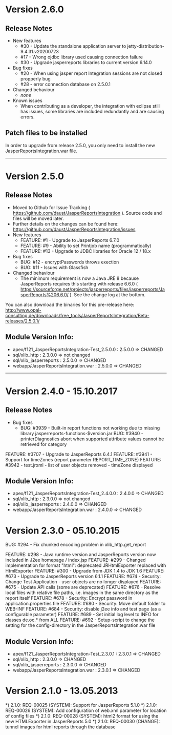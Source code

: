 [//]: # (Infos about this file)
[//]: # (Markdown Syntax: https://guides.github.com/features/mastering-markdown/)

# Version 2.6.0

## Release Notes

* New features
  * #30 - Update the standalone application server to jetty-distribution-9.4.31.v20200723
  * #17 - Wrong ojdbc library used causing connection failure
  * #30 - Upgrade jasperreports libraries to current version 6.14.0
* Bug fixes
  * #20 - When using jasper report Integration sessions are not closed propperly bug
  * #28 - error connection database on 2.5.0.1
* Changed behaviour
  * *none*
* Known issues
  * When contributing as a developer, the integration with eclipse still has issues, some libraries are included redundantly and are causing errors. 

## Patch files to be installed
In order to upgrade from release 2.5.0, you only need to install the new JasperReportsIntegration.war file.

----------------------------------------------------------------------------------
# Version 2.5.0

## Release Notes
* Moved to Github for Issue Tracking ( https://github.com/daust/JasperReportsIntegration ). Source code and files will be moved later. 
* Further details on the changes can be found here: https://github.com/daust/JasperReportsIntegration/issues
* New features
  * FEATURE: #1 - Upgrade to JasperReports 6.7.0
  * FEATURE: #9 - Ability to set Printjob name (programmatically)
  * FEATURE: #13 - Upgrade to JDBC libraries for Oracle 12 / 18.x
* Bug fixes
  * BUG: #12 - encryptPasswords throws exection
  * BUG: #11 - Issues with Glassfish
* Changed behaviour
  * The minimum requirement is now a Java JRE 8 because JasperReports requires this starting with release 6.6.0 ( https://sourceforge.net/projects/jasperreports/files/jasperreports/JasperReports%206.6.0/ ). See the change log at the bottom. 

You can also download the binaries for this pre-release here: http://www.opal-consulting.de/downloads/free_tools/JasperReportsIntegration/Beta-releases/2.5.0.1/

## Module Version Info:
- apex/f121_JasperReportsIntegration-Test_2.5.0.0  	: 2.5.0.0 => CHANGED
- sql/xlib_http    							        : 2.3.0.0 => not changed
- sql/xlib_jasperreports    					    : 2.5.0.0 => CHANGED
- webapp/JasperReportsIntegration.war			   	: 2.5.0.0 => CHANGED

----------------------------------------------------------------------------------
# Version 2.4.0 - 15.10.2017

## Release Notes

* Bug fixes
    * BUG: #3939 - Built-in report functions not working due to missing library jasperreports-functions-$version.jar
BUG: #3940 - printerDiagnostics abort when supported attribute values cannot be retrieved for category

FEATURE: #3707 - Upgrade to JasperReports 6.4.1
FEATURE: #3941 - Support for timeZones (report parameter REPORT_TIME_ZONE)
FEATURE: #3942 - test.jrxml - list of user objects removed - timeZone displayed

Module Version Info:
----------------------------------------------
- apex/f121_JasperReportsIntegration-Test_2.4.0.0  	: 2.4.0.0 => CHANGED
- sql/xlib_http    							        : 2.3.0.0 => not changed
- sql/xlib_jasperreports    					    : 2.4.0.0 => CHANGED
- webapp/JasperReportsIntegration.war			   	: 2.4.0.0 => CHANGED

Version 2.3.0 - 05.10.2015
====================================================================================
BUG: #294 - Fix chunked encoding problem in xlib_http.get_report

FEATURE: #298 - Java runtime version and JasperReports version now included in J2ee homepage / index.jsp
FEATURE: #299 - Changed implementation for format "html": deprecated JRHtmlExporter replaced with HtmlExporter
FEATURE: #300 - Upgrade from JDK 1.4 to JDK 1.6
FEATURE: #673 - Upgrade to JasperReports version 6.1.1
FEATURE: #674 - Security: Change Test Application - user objects are no longer displayed
FEATURE: #675 - Update API calls (some are deprecated)
FEATURE: #676 - Resolve local files with relative file paths, i.e. images in the same directory as the report itself
FEATURE: #678 - Security: Encrypt password in application.properties file
FEATURE: #680 - Security: Move default folder to WEB-INF
FEATURE: #684 - Security: disable j2ee info and test page (as a configurable parameter)
FEATURE: #689 - Set initial log level to INFO for classes de.oc.* from ALL
FEATURE: #692 - Setup-script to change the setting for the config-directory in the JasperReportsIntegration.war file

Module Version Info:
----------------------------------------------
- apex/f121_JasperReportsIntegration-Test_2.3.0.1  	: 2.3.0.1 => CHANGED
- sql/xlib_http    									: 2.3.0.0 => CHANGED
- sql/xlib_jasperreports    						: 2.3.0.0 => CHANGED
- webapp/JasperReportsIntegration.war				: 2.3.0.1 => CHANGED

Version 2.1.0 - 13.05.2013
==================================================================
*) 2.1.0: REQ-00025 (SYSTEM): Support for JasperReports 5.1.0
*) 2.1.0: REQ-00026 (SYSTEM): Add configuration of web.xml parameter for location of config files
*) 2.1.0: REQ-00028 (SYSTEM): html2 format for using the new HTMLExporter in JasperReports 5.0
*) 2.1.0: REQ-00030 (CHANGE): tunnel images for html reports through the database
